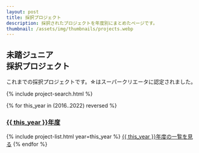 ```yaml
---
layout: post
title: 採択プロジェクト
description: 採択されたプロジェクトを年度別にまとめたページです。
thumbnail: /assets/img/thumbnails/projects.webp
---
```


<div class="projects">
  <h2>未踏ジュニア<br class="ph">採択プロジェクト</h2>
  <p>
    これまでの採択プロジェクトです。☆はスーパークリエータに認定されました。
  </p>

  {% include project-search.html %}

  {% for this_year in (2016..2022) reversed %}
    <a href="/projects/{{ this_year }}"><h3>{{ this_year }}年度</h3></a>
    {% include project-list.html year=this_year %}
    <a href="/projects/{{ this_year }}" class="button">{{ this_year }}年度の一覧を見る</a>
  {% endfor %}
</div>
